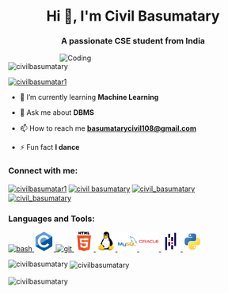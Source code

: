 <h1 align="center">Hi 👋, I'm Civil Basumatary</h1>
<h3 align="center">A passionate CSE student from India</h3>
<img align="right" alt="Coding" width="400" src="https://miro.medium.com/v2/resize:fit:1400/1*1ojV4epPGRxhZE26dVI4pQ.gif"

<p align="left"> <img src="https://komarev.com/ghpvc/?username=civilbasumatary&label=Profile%20views&color=0e75b6&style=flat" alt="civilbasumatary" /> </p>

<p align="left"> <a href="https://twitter.com/civilbasumatar1" target="blank"><img src="https://img.shields.io/twitter/follow/civilbasumatar1?logo=twitter&style=for-the-badge" alt="civilbasumatar1" /></a> </p>

- 🌱 I’m currently learning **Machine Learning**

- 💬 Ask me about **DBMS**

- 📫 How to reach me **basumatarycivil108@gmail.com**

- ⚡ Fun fact **I dance**

<h3 align="left">Connect with me:</h3>
<p align="left">
<a href="https://twitter.com/civilbasumatar1" target="blank"><img align="center" src="https://raw.githubusercontent.com/rahuldkjain/github-profile-readme-generator/master/src/images/icons/Social/twitter.svg" alt="civilbasumatar1" height="30" width="40" /></a>
<a href="https://fb.com/civil basumatary" target="blank"><img align="center" src="https://raw.githubusercontent.com/rahuldkjain/github-profile-readme-generator/master/src/images/icons/Social/facebook.svg" alt="civil basumatary" height="30" width="40" /></a>
<a href="https://www.linkedin.com/in/civil-basumatary-787934240/" target="blank"><img align="center" src="https://raw.githubusercontent.com/rahuldkjain/github-profile-readme-generator/master/src/images/icons/Social/instagram.svg" alt="civil_basumatary" height="30" width="40" /></a>
<a href="https://instagram.com/civil_basumatary" target="blank"><img align="center" src="https://raw.githubusercontent.com/rahuldkjain/github-profile-readme-generator/master/src/images/icons/Social/instagram.svg" alt="civil_basumatary" height="30" width="40" /></a>
</p>

<h3 align="left">Languages and Tools:</h3>
<p align="left"> <a href="https://www.gnu.org/software/bash/" target="_blank" rel="noreferrer"> <img src="https://www.vectorlogo.zone/logos/gnu_bash/gnu_bash-icon.svg" alt="bash" width="40" height="40"/> </a> <a href="https://www.cprogramming.com/" target="_blank" rel="noreferrer"> <img src="https://raw.githubusercontent.com/devicons/devicon/master/icons/c/c-original.svg" alt="c" width="40" height="40"/> </a> <a href="https://git-scm.com/" target="_blank" rel="noreferrer"> <img src="https://www.vectorlogo.zone/logos/git-scm/git-scm-icon.svg" alt="git" width="40" height="40"/> </a> <a href="https://www.w3.org/html/" target="_blank" rel="noreferrer"> <img src="https://raw.githubusercontent.com/devicons/devicon/master/icons/html5/html5-original-wordmark.svg" alt="html5" width="40" height="40"/> </a> <a href="https://www.linux.org/" target="_blank" rel="noreferrer"> <img src="https://raw.githubusercontent.com/devicons/devicon/master/icons/linux/linux-original.svg" alt="linux" width="40" height="40"/> </a> <a href="https://www.mysql.com/" target="_blank" rel="noreferrer"> <img src="https://raw.githubusercontent.com/devicons/devicon/master/icons/mysql/mysql-original-wordmark.svg" alt="mysql" width="40" height="40"/> </a> <a href="https://www.oracle.com/" target="_blank" rel="noreferrer"> <img src="https://raw.githubusercontent.com/devicons/devicon/master/icons/oracle/oracle-original.svg" alt="oracle" width="40" height="40"/> </a> <a href="https://pandas.pydata.org/" target="_blank" rel="noreferrer"> <img src="https://raw.githubusercontent.com/devicons/devicon/2ae2a900d2f041da66e950e4d48052658d850630/icons/pandas/pandas-original.svg" alt="pandas" width="40" height="40"/> </a> <a href="https://www.python.org" target="_blank" rel="noreferrer"> <img src="https://raw.githubusercontent.com/devicons/devicon/master/icons/python/python-original.svg" alt="python" width="40" height="40"/> </a> </p>

<p><img align="left" src="https://github-readme-stats.vercel.app/api/top-langs?username=civilbasumatary&show_icons=true&locale=en&layout=compact" alt="civilbasumatary" /></p>

<p>&nbsp;<img align="center" src="https://github-readme-stats.vercel.app/api?username=civilbasumatary&show_icons=true&locale=en" alt="civilbasumatary" /></p>

<p><img align="center" src="https://github-readme-streak-stats.herokuapp.com/?user=civilbasumatary&" alt="civilbasumatary" /></p>
